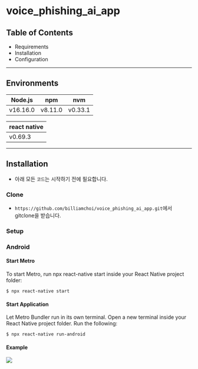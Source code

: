 # voice_phishing_ai_app

Table of Contents
---------------------

 * Requirements
 * Installation
 * Configuration

---

Environments
------------

| Node.js | npm |nvm|
| ------ | ------ |-----|
| v16.16.0 | v8.11.0 |v0.33.1|

| react native | 
| ------ | 
| v0.69.3

---



## Installation

- 아래 모든 `코드`는 시작하기 전에 필요합니다.

### Clone

-  `https://github.com/billiamchoi/voice_phishing_ai_app.git`에서 gitclone을  받습니다.

### Setup


### Android

#### Start Metro

To start Metro, run npx react-native start inside your React Native project folder:

```shell
$ npx react-native start
```
#### Start Application

Let Metro Bundler run in its own terminal. Open a new terminal inside your React Native project folder. Run the following:


```shell
$ npx react-native run-android
```

#### Example

<img src="https://user-images.githubusercontent.com/48000438/190829479-374dea2a-e609-4fa7-a17c-945abfe4dbb9.gif">



